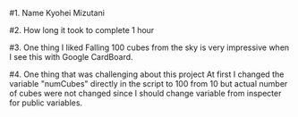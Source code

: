#1. Name
Kyohei Mizutani

#2. How long it took to complete
1 hour

#3. One thing I liked
Falling 100 cubes from the sky is very impressive when I see this with Google CardBoard.

#4. One thing that was challenging about this project
At first I changed the variable "numCubes" directly in the script to 100 from 10 but actual number of cubes were not changed since I should change variable from inspecter for public variables.

